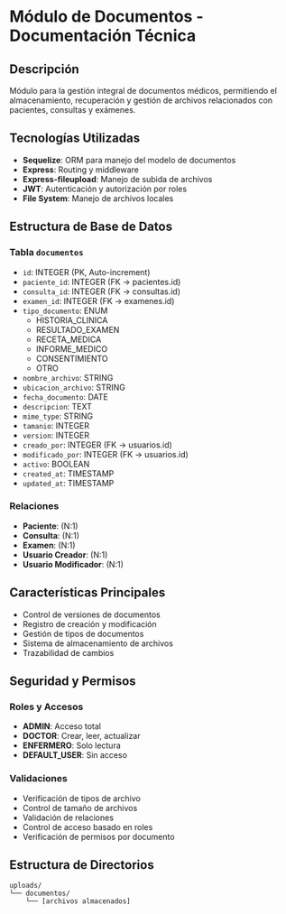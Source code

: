 # Módulo de Documentos - Documentación Técnica

## Descripción
Módulo para la gestión integral de documentos médicos, permitiendo el almacenamiento, recuperación y gestión de archivos relacionados con pacientes, consultas y exámenes.

## Tecnologías Utilizadas
- **Sequelize**: ORM para manejo del modelo de documentos
- **Express**: Routing y middleware
- **Express-fileupload**: Manejo de subida de archivos
- **JWT**: Autenticación y autorización por roles
- **File System**: Manejo de archivos locales

## Estructura de Base de Datos
### Tabla `documentos`
- `id`: INTEGER (PK, Auto-increment)
- `paciente_id`: INTEGER (FK -> pacientes.id)
- `consulta_id`: INTEGER (FK -> consultas.id)
- `examen_id`: INTEGER (FK -> examenes.id)
- `tipo_documento`: ENUM
  - HISTORIA_CLINICA
  - RESULTADO_EXAMEN
  - RECETA_MEDICA
  - INFORME_MEDICO
  - CONSENTIMIENTO
  - OTRO
- `nombre_archivo`: STRING
- `ubicacion_archivo`: STRING
- `fecha_documento`: DATE
- `descripcion`: TEXT
- `mime_type`: STRING
- `tamanio`: INTEGER
- `version`: INTEGER
- `creado_por`: INTEGER (FK -> usuarios.id)
- `modificado_por`: INTEGER (FK -> usuarios.id)
- `activo`: BOOLEAN
- `created_at`: TIMESTAMP
- `updated_at`: TIMESTAMP

### Relaciones
- **Paciente**: (N:1)
- **Consulta**: (N:1)
- **Examen**: (N:1)
- **Usuario Creador**: (N:1)
- **Usuario Modificador**: (N:1)

## Características Principales
- Control de versiones de documentos
- Registro de creación y modificación
- Gestión de tipos de documentos
- Sistema de almacenamiento de archivos
- Trazabilidad de cambios

## Seguridad y Permisos
### Roles y Accesos
- **ADMIN**: Acceso total
- **DOCTOR**: Crear, leer, actualizar
- **ENFERMERO**: Solo lectura
- **DEFAULT_USER**: Sin acceso

### Validaciones
- Verificación de tipos de archivo
- Control de tamaño de archivos
- Validación de relaciones
- Control de acceso basado en roles
- Verificación de permisos por documento

## Estructura de Directorios
```
uploads/
└── documentos/
    └── [archivos almacenados]
```